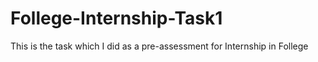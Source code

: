 # Follege-Internship-Task1
This is the task which I did as a pre-assessment for Internship in Follege
